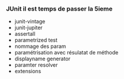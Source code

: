 ### JUnit il est temps de passer la 5ieme
- junit-vintage
- junit-jupiter
- assertall
- parametrized test
- nommage des param
- paramétrisation avec résulatat de méthode
- displayname generator
- paramter resolver
- extensions
